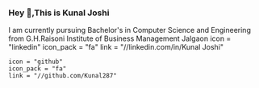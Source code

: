 ### Hey 👋,This is Kunal Joshi
I am currently pursuing Bachelor's in Computer Science and Engineering from G.H.Raisoni Institute of Business Management Jalgaon
icon = "linkedin"
    icon_pack = "fa"
    link = "//linkedin.com/in/Kunal Joshi"

    icon = "github"
    icon_pack = "fa"
    link = "//github.com/Kunal287"

<!-- 
**Kunal287/Kunal287** is a ✨ _special_ ✨ repository because its `README.md` (this file) appears on your GitHub profile.

Here are some ideas to get you started:

- 🔭 I’m currently working on ...
- 🌱 I’m currently learning ...
- 👯 I’m looking to collaborate on ...
- 🤔 I’m looking for help with ...
- 💬 Ask me about ...
- 📫 How to reach me: ...
- 😄 Pronouns: ...
- ⚡ Fun fact: ...
-->
    




